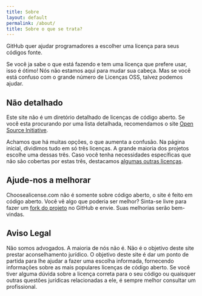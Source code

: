 ```yaml
---
title: Sobre
layout: default
permalink: /about/
title: Sobre o que se trata?
---
```


GitHub quer ajudar programadores a escolher uma licença para seus códigos fonte.

Se você ja sabe o que está fazendo e tem uma licença que prefere usar, isso é ótimo! Nós não estamos aqui para mudar sua cabeça. Mas se você está confuso com o grande número de Licenças OSS, talvez podemos ajudar.

## Não detalhado

Este site não é um diretório detalhado de licenças de código aberto. Se você esta procurando por uma lista detalhada, recomendamos o site <a href="http://opensource.org/licenses/">Open Source Initiative</a>.

Achamos que há muitas opções, o que aumenta a confusão. Na página inicial, dividimos tudo em só três licenças. A grande maioria dos projetos escolhe uma dessas três. Caso você tenha necessidades específicas que não são cobertas por estas três, destacamos [algumas outras licenças](/licenses/).

## Ajude-nos a melhorar

Choosealicense.com não é somente sobre código aberto, o site é feito em código aberto. Você vê algo que poderia ser melhor? Sinta-se livre para fazer um [fork do projeto](https://github.com/github/choosealicense.com) no GitHub e envie. Suas melhorias serão bem-vindas. 

## Aviso Legal

Não somos advogados. A maioria de nós não é. Não é o objetivo deste site prestar aconselhamento jurídico. O objetivo deste site é dar um ponto de partida para lhe ajudar a fazer uma escolha informada, fornecendo informações sobre as mais populares licenças de código aberto. Se você tiver alguma dúvida sobre a licença correta para o seu código ou quaisquer outras questões jurídicas relacionadas a ele, é sempre melhor consultar um profissional.  
